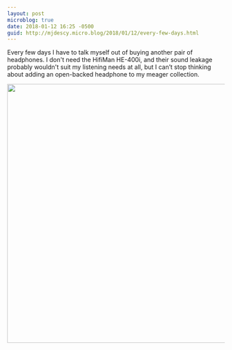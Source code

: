 ```yaml
---
layout: post
microblog: true
date: 2018-01-12 16:25 -0500
guid: http://mjdescy.micro.blog/2018/01/12/every-few-days.html
---
```

Every few days I have to talk myself out of buying another pair of headphones. I don't need the HifiMan HE-400i, and their sound leakage probably wouldn't suit my listening needs at all, but I can’t stop thinking about adding an open-backed headphone to my meager collection.

<img src="http://mjdescy.micro.blog/uploads/2018/6cc2d36edd.jpg" width="600" height="600" />
